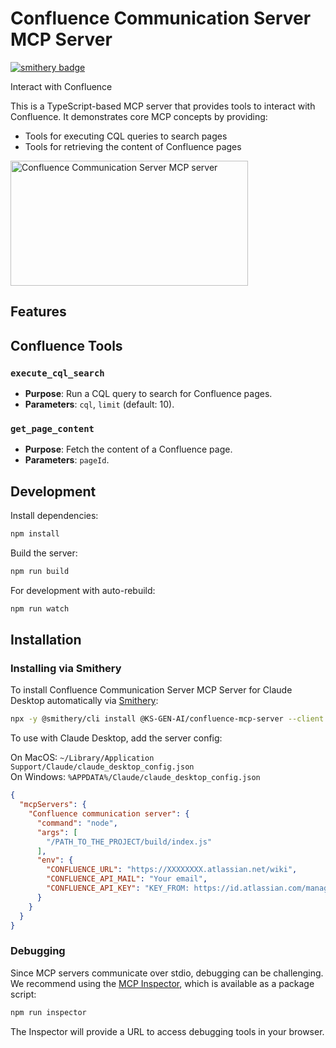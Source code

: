 # Confluence Communication Server MCP Server

[![smithery badge](https://smithery.ai/badge/@KS-GEN-AI/confluence-mcp-server)](https://smithery.ai/server/@KS-GEN-AI/confluence-mcp-server)

Interact with Confluence

This is a TypeScript-based MCP server that provides tools to interact with Confluence. It demonstrates core MCP concepts by providing:

- Tools for executing CQL queries to search pages
- Tools for retrieving the content of Confluence pages

<a href="https://glama.ai/mcp/servers/850t5hxya0">
  <img width="380" height="200" src="https://glama.ai/mcp/servers/850t5hxya0/badge" alt="Confluence Communication Server MCP server" />
</a>

## Features

## Confluence Tools

### `execute_cql_search`
- **Purpose**: Run a CQL query to search for Confluence pages.
- **Parameters**: `cql`, `limit` (default: 10).

### `get_page_content`
- **Purpose**: Fetch the content of a Confluence page.
- **Parameters**: `pageId`.

## Development

Install dependencies:
```bash
npm install
```

Build the server:
```bash
npm run build
```

For development with auto-rebuild:
```bash
npm run watch
```

## Installation

### Installing via Smithery

To install Confluence Communication Server MCP Server for Claude Desktop automatically via [Smithery](https://smithery.ai/server/@KS-GEN-AI/confluence-mcp-server):

```bash
npx -y @smithery/cli install @KS-GEN-AI/confluence-mcp-server --client claude
```

To use with Claude Desktop, add the server config:

On MacOS: `~/Library/Application Support/Claude/claude_desktop_config.json`  
On Windows: `%APPDATA%/Claude/claude_desktop_config.json`

```json
{
  "mcpServers": {
    "Confluence communication server": {
      "command": "node",
      "args": [
        "/PATH_TO_THE_PROJECT/build/index.js"
      ],
      "env": {
        "CONFLUENCE_URL": "https://XXXXXXXX.atlassian.net/wiki",
        "CONFLUENCE_API_MAIL": "Your email",
        "CONFLUENCE_API_KEY": "KEY_FROM: https://id.atlassian.com/manage-profile/security/api-tokens"
      }
    }
  }
}
```

### Debugging

Since MCP servers communicate over stdio, debugging can be challenging. We recommend using the [MCP Inspector](https://github.com/modelcontextprotocol/inspector), which is available as a package script:

```bash
npm run inspector
```

The Inspector will provide a URL to access debugging tools in your browser.